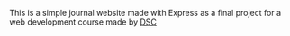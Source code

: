 This is a simple journal website made with Express as a final project for a web development course made by [DSC](https://www.facebook.com/DSCAlex2019/)
